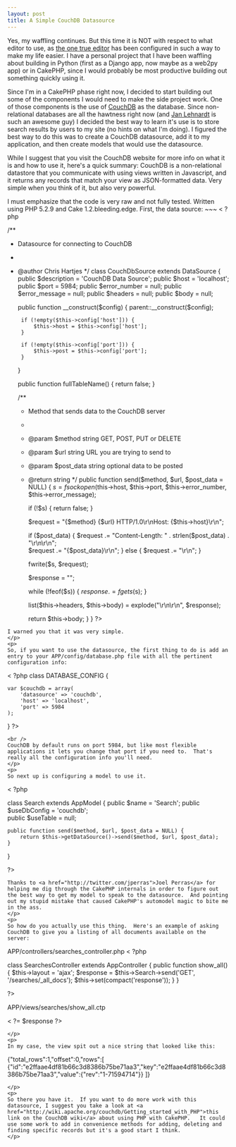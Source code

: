 ```yaml
--- 
layout: post
title: A Simple CouchDB Datasource
---
```

<p>
Yes, my waffling continues.  But this time it is NOT with respect to what editor to use, as <a href="http://www.vim.org">the one true editor</a> has been configured in such a way to make my life easier.  I have a personal project that I have been waffling about building in Python (first as a Django app, now maybe as a web2py app) or in CakePHP, since I would probably be most productive building out something quickly using it.
</p>
<p>
Since I'm in a CakePHP phase right now, I decided to start building out some of the components I would need to make the side project work.  One of those components is the use of <a href="http://couchdb.apache.org">CouchDB</a> as the database.  Since non-relational databases are all the hawtness right now (and <a href="http://twitter.com/janl">Jan Lehnardt</a> is such an awesome guy) I decided the best way to learn it's use is to store search results by users to my site (no hints on what I'm doing).  I figured the best way to do this was to create a CouchDB datasource, add it to my application, and then create models that would use the datasource.  
</p>
<p>
While I suggest that you visit the CouchDB website for more info on what it is and how to use it, here's a quick summary:  CouchDB is a non-relational datastore that you communicate with using views written in Javascript, and it returns any records that match your view as JSON-formatted data.  Very simple when you think of it, but also very powerful.
</p>
<p>
I must emphasize that the code is very raw and not fully tested.  Written using PHP 5.2.9 and Cake 1.2.bleeding.edge. First, the data source:
~~~
< ?php

/**
 * Datasource for connecting to CouchDB
 *
 * @author Chris Hartjes
 */
class CouchDbSource extends DataSource {
	public $description = 'CouchDB Data Source';
	public $host = 'localhost';
	public $port = 5984;
	public $error_number = null;
	public $error_message = null;
	public $headers = null;
	public $body = null;

	public function __construct($config) {
		parent::__construct($config);	

		if (!empty($this->config['host'])) {
			$this->host = $this->config['host'];	
		}

		if (!empty($this->config['port'])) {
			$this->post = $this->config['port'];
		}
	}

	public function fullTableName() {
		return false;
	}
	
	/**
	 * Method that sends data to the CouchDB server
	 *
	 * @param $method string GET, POST, PUT or DELETE
	 * @param $url string URL you are trying to send to
	 * @param $post_data string optional data to be posted
	 * @return string
	 */
	public function send($method, $url, $post_data = NULL) {
		$s = fsockopen($this->host, $this->port, $this->error_number, $this->error_message);

		if (!$s) {
			return false;
		}

		$request = "{$method} {$url} HTTP/1.0\r\nHost: {$this->host}\r\n";

		if ($post_data) {
			$request .= "Content-Length: " . strlen($post_data) . "\r\n\r\n";	
			$request .= "{$post_data}\r\n";
		} else {
			$request .= "\r\n";	
		}

		fwrite($s, $request);

		$response = "";

		while (!feof($s)) {
			$response .= fgets($s);	
		}

		list($this->headers, $this->body) = explode("\r\n\r\n", $response);

		return $this->body;
	}
}
?>
~~~
I warned you that it was very simple.
</p>
<p>
So, if you want to use the datasource, the first thing to do is add an entry to your APP/config/database.php file with all the pertinent configuration info:
~~~
< ?php
class DATABASE_CONFIG {

	var $couchdb = array(
		'datasource' => 'couchdb',
		'host' => 'localhost',
		'port' => 5984
	);
}
?>
~~~
<br />
CouchDB by default runs on port 5984, but like most flexible applications it lets you change that port if you need to.  That's really all the configuration info you'll need.
</p>
<p>
So next up is configuring a model to use it. 
~~~
< ?php

class Search extends AppModel {
	public $name = 'Search';
	public $useDbConfig = 'couchdb';	
	public $useTable = null;

	public function send($method, $url, $post_data = NULL) {
		return $this->getDataSource()->send($method, $url, $post_data);	
	}
}

?>
~~~
Thanks to <a href="http://twitter.com/jperras">Joel Perras</a> for helping me dig through the CakePHP internals in order to figure out the best way to get my model to speak to the datasource.  And pointing out my stupid mistake that caused CakePHP's automodel magic to bite me in the ass.
</p>
<p>
So how do you actually use this thing.  Here's an example of asking CouchDB to give you a listing of all documents available on the server:
~~~
APP/controllers/searches_controller.php
< ?php

class SearchesController extends AppController {
	public function show_all() {
		$this->layout = 'ajax';
		$response = $this->Search->send('GET', '/searches/_all_docs');
		$this->set(compact('response'));
	}
}

?>

APP/views/searches/show_all.ctp

< ?= $response ?>
~~~
</p>
<p>
In my case, the view spit out a nice string that looked like this:
~~~
{"total_rows":1,"offset":0,"rows":[ {"id":"e2ffaae4df81b66c3d8386b75be71aa3","key":"e2ffaae4df81b66c3d8386b75be71aa3","value":{"rev":"1-71594714"}} ]}
~~~
</p>
<p>
So there you have it.  If you want to do more work with this datasource, I suggest you take a look at <a href="http://wiki.apache.org/couchdb/Getting_started_with_PHP">this link on the CouchDB wiki</a> about using PHP with CakePHP.   It could use some work to add in convenience methods for adding, deleting and finding specific records but it's a good start I think.
</p>
